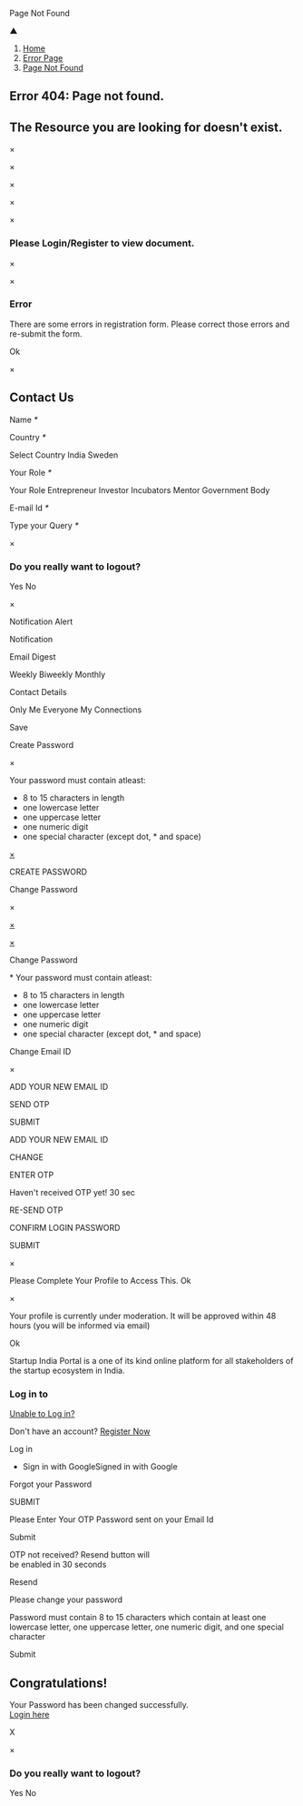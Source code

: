 Page Not Found

▲

1. [Home](/content/sih/en/home-page.html)
2. [Error Page](/content/sih/en/error-page.html)
3. [Page Not Found](/content/sih/en/error-page/404.html)

Error 404: Page not found.
--------------------------

The Resource you are looking for doesn't exist.
-----------------------------------------------

×

×

×

×

×

### Please Login/Register to view document.

×

×

### Error

There are some errors in registration form. Please correct those errors and re-submit the form.

Ok

×

Contact Us
----------

Name
*\**

Country
*\**

Select Country
India
Sweden

Your Role
*\**

Your Role
Entrepreneur
Investor
Incubators
Mentor
Government Body

E-mail Id
*\**

Type your Query
*\**

×

### Do you really want to logout?

Yes
No

×

Notification Alert

Notification

Email Digest

Weekly
Biweekly
Monthly

Contact Details

Only Me
Everyone
My Connections

Save

Create Password

×

Your password must contain atleast:

* 8 to 15 characters in length
* one lowercase letter
* one uppercase letter
* one numeric digit
* one special character (except dot, \* and space)

[×](#)

CREATE PASSWORD

Change Password

×

[×](#)

[×](#)

Change Password

\* Your password must contain atleast:

* 8 to 15 characters in length
* one lowercase letter
* one uppercase letter
* one numeric digit
* one special character (except dot, \* and space)

Change Email ID

×

ADD YOUR NEW EMAIL ID

SEND OTP

SUBMIT

ADD YOUR NEW EMAIL ID

CHANGE

ENTER OTP

Haven't received OTP yet! 30 sec

RE-SEND OTP

CONFIRM LOGIN PASSWORD

SUBMIT

×

Please Complete Your Profile to
Access This.
Ok

×

Your profile is currently under moderation. It will be approved within 48 hours (you will be informed via email)

Ok

Startup India Portal is a one of its kind online platform for all stakeholders of the startup ecosystem in India.

### Log in to

[Unable to Log in?](#)

Don't have an account?  [Register Now](https://www.startupindia.gov.in/bhaskar/register)

Log in

* Sign in with GoogleSigned in with Google

Forgot your Password

SUBMIT

Please Enter Your OTP Password sent on your Email Id

Submit

OTP not received? Resend button will   
 be
enabled in
30
seconds

Resend

Please change your password

Password must contain 8 to 15 characters which contain at
least one lowercase letter, one uppercase letter, one numeric digit, and one
special character

Submit

Congratulations!
----------------

Your Password has been changed successfully.   
[Login here](#)

X

×

### Do you really want to logout?

Yes
No